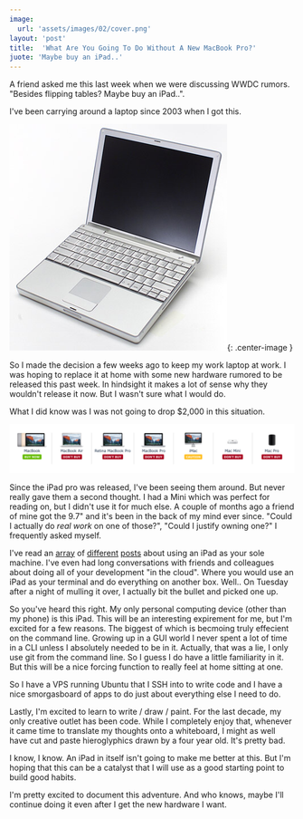 ```yaml
---
image:
  url: 'assets/images/02/cover.png'
layout: 'post'
title:  'What Are You Going To Do Without A New MacBook Pro?'
juote: 'Maybe buy an iPad..'
---
```


A friend asked me this last week when we were discussing WWDC rumors. "Besides flipping tables? Maybe buy an iPad..".

I've been carrying around a laptop since 2003 when I got this.

![12" PowerBook](assets/images/02/powerbook.png){: .center-image }

So I made the decision a few weeks ago to keep my work laptop at work. I was hoping to replace it at home with some new hardware rumored to be released this past week. In hindsight it makes a lot of sense why they wouldn't release it now. But I wasn't sure what I would do.

What I did know was I was not going to drop $2,000 in this situation.

![MacRumors Buyers Guide](assets/images/02/macrumors.png)

Since the iPad pro was released, I've been seeing them around. But never really gave them a second thought. I had a Mini which was perfect for reading on, but I didn't use it for much else. A couple of months ago a friend of mine got the 9.7" and it's been in the back of my mind ever since. "Could I actually do _real work_ on one of those?", "Could I justify owning one?" I frequently asked myself.

I've read an [array](https://www.macstories.net/stories/ipad-air-2-review-why-the-ipad-became-my-main-computer/) of [different](http://yieldthought.com/post/12239282034/swapped-my-macbook-for-an-ipad) [posts](http://yieldthought.com/post/31857050698/ipad-linode-1-year-later) about using an iPad as your sole machine. I've even had long conversations with friends and colleagues about doing all of your development "in the cloud". Where you would use an iPad as your terminal and do everything on another box. Well.. On Tuesday after a night of mulling it over, I actually bit the bullet and picked one up.

So you've heard this right. My only personal computing device (other than my phone) is this iPad. This will be an interesting expirement for me, but I'm excited for a few reasons. The biggest of which is becmoing truly effecient on the command line. Growing up in a GUI world I never spent a lot of time in a CLI unless I absolutely needed to be in it. Actually, that was a lie, I only use git from the command line. So I guess I do have a little familiarity in it. But this will be a nice forcing function to really feel at home sitting at one.

So I have a VPS running Ubuntu that I SSH into to write code and I have a nice smorgasboard of apps to do just about everything else I need to do.

Lastly, I'm excited to learn to write / draw / paint. For the last decade, my only creative outlet has been code. While I completely enjoy that, whenever it came time to translate my thoughts onto a whiteboard, I might as well have cut and paste hieroglyphics drawn by a four year old. It's pretty bad.

I know, I know. An iPad in itself isn't going to make me better at this. But I'm hoping that this can be a catalyst that I will use as a good starting point to build good habits.

I'm pretty excited to document this adventure. And who knows, maybe I'll continue doing it even after I get the new hardware I want.
